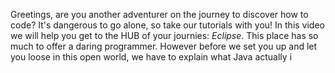 Greetings, are you another adventurer on the journey to discover how to code? It's dangerous to go alone, so take our tutorials with you! In this video we will help you get to the HUB of your journies: *Eclipse*. This place has so much to offer a daring programmer. However before we set you up and let you loose in this open world, we have to explain what Java actually i

